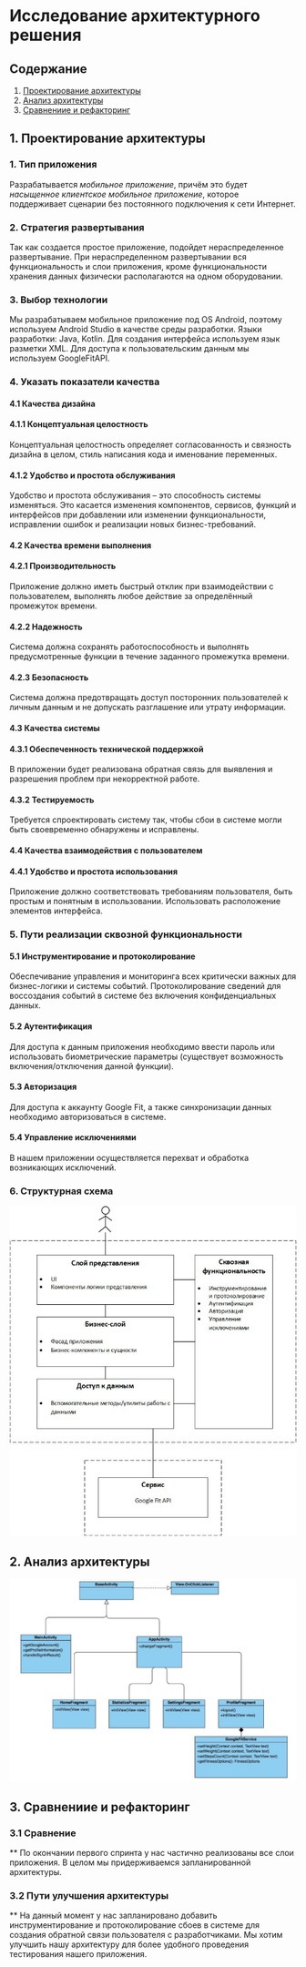 # Исследование архитектурного решения
## Содержание
1. [Проектирование архитектуры](#design)
2. [Анализ архитектуры](#analysis)
3. [Сравнениие и рефакторинг](#conclusion)

## 1. <a name="design">Проектирование архитектуры</a>
### 1. Тип приложения
Разрабатывается <i>мобильное приложение</i>, причём это будет <i>насыщенное клиентское 
мобильное приложение</i>, которое поддерживает сценарии без постоянного подключения к сети Интернет.
### 2. Стратегия развертывания
Так как создается простое приложение, подойдет нераспределенное развертывание.
При нераспределенном развертывании вся функциональность и слои приложения, кроме 
функциональности хранения данных физически располагаются на одном оборудовании.
### 3. Выбор технологии
Мы разрабатываем мобильное приложение под OS Android, поэтому используем Android Studio в качестве среды разработки. Языки разработки: Java, Kotlin. Для создания интерфейса используем язык разметки XML. Для доступа к пользовательским данным мы используем GoogleFitAPI.
### 4. Указать показатели качества
#### 4.1 Качества дизайна  
#### 4.1.1 Концептуальная целостность  
Концептуальная целостность определяет согласованность и связность дизайна в целом, стиль написания кода и именование переменных.   
#### 4.1.2 Удобство и простота обслуживания  
Удобство и простота обслуживания – это способность системы изменяться. Это касается изменения компонентов, сервисов, функций и интерфейсов при добавлении или изменении функциональности, исправлении ошибок и реализации новых бизнес-требований.  
#### 4.2 Качества времени выполнения  
#### 4.2.1 Производительность  
Приложение должно иметь быстрый отклик при взаимодействии с пользователем, выполнять любое действие за определённый промежуток времени. 
#### 4.2.2 Надежность   
Система должна сохранять работоспособность и выполнять предусмотренные функции в течение заданного промежутка времени.  
#### 4.2.3 Безопасность   
Система должна предотвращать доступ посторонних пользователей к личным данным и не допускать разглашение или утрату информации.  
#### 4.3 Качества системы   
#### 4.3.1 Обеспеченность технической поддержкой   
В приложении будет реализована обратная связь для выявления и разрешения проблем при некорректной работе.  
#### 4.3.2 Тестируемость   
Требуется спроектировать систему так, чтобы сбои в системе могли быть своевременно обнаружены и исправлены.   
#### 4.4 Качества взаимодействия с пользователем   
#### 4.4.1 Удобство и простота использования   
Приложение должно соответствовать требованиям пользователя, быть простым и понятным в использовании. Использовать расположение элементов интерфейса.
### 5. Пути реализации сквозной функциональности
#### 5.1 Инструментирование и протоколирование
Обеспечивание управления и мониторинга всех критически важных для бизнес-логики и системы событий. Протоколирование сведений для воссоздания событий в системе без включения конфиденциальных данных. 
#### 5.2 Аутентификация
Для доступа к данным приложения необходимо ввести пароль или использовать биометрические параметры (существует возможность включения/отключения данной функции).  
#### 5.3 Авторизация
Для доступа к аккаунту Google Fit, а также синхронизации данных необходимо авторизоваться в системе.
#### 5.4 Управление исключениями 
В нашем приложении осуществляется перехват и обработка возникающих исключений.  
### 6. Структурная схема  
![Структурная схема](https://raw.githubusercontent.com/anyatsal/MakaoFit/master/Architecture/To%20Be.jpg) 

## 2. <a name="analysis">Анализ архитектуры</a> 
![Диаграмма классов](https://raw.githubusercontent.com/anyatsal/MakaoFit/master/Architecture/Class%20Diagram.jpg) 
  
## 3. <a name="conclusion">Сравнениие и рефакторинг</a>

### 3.1 Сравнение 
** По окончании первого спринта у нас частично реализованы все слои приложения. В целом мы придерживаемся запланированной архитектуры. 

### 3.2 Пути улучшения архитектуры
** На данный момент у нас запланировано добавить инструментирование и протоколирование сбоев в системе для создания обратной связи пользователя с разработчиками. Мы хотим улучшить нашу архитектуру для более удобного проведения тестирования нашего приложения. 
